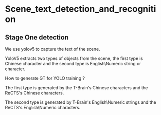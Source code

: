# Scene_text_detection_and_recognition

## Stage One detection
We use yolov5 to capture the text of the scene.

YoloV5 extracts two types of objects from the scene, the first type is Chinese character and the second type is English\Numeric string or character.

How to generate GT for YOLO training ?

The first type is generated by the T-Brain's Chinese characters and the ReCTS's Chinese characters.

The second type is generated by T-Brain's English\Numeric strings and the ReCTS's English\Numeric characters.


